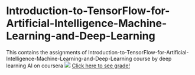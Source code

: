 # Introduction-to-TensorFlow-for-Artificial-Intelligence-Machine-Learning-and-Deep-Learning
This contains the assignments of Introduction-to-TensorFlow-for-Artificial-Intelligence-Machine-Learning-and-Deep-Learning course by deep learning AI on coursera
<img src="https://user-images.githubusercontent.com/82451914/175090242-70d4ccb0-23d4-400f-b499-8717e7e8f22a.png">
<a href="https://www.coursera.org/account/accomplishments/verify/PHK36STEJR3Y">Click here to see grade!</a>
